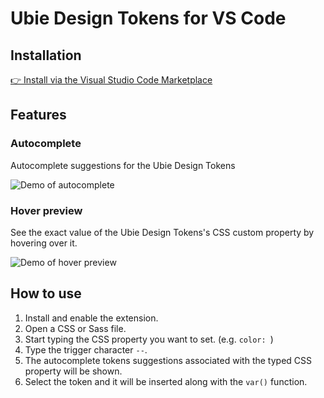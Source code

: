 # Ubie Design Tokens for VS Code

## Installation

[👉 Install via the Visual Studio Code Marketplace](https://marketplace.visualstudio.com/items?itemName=Ubie.ubie-design-tokens-for-vscode)

## Features

### Autocomplete

Autocomplete suggestions for the Ubie Design Tokens

![Demo of autocomplete](https://github.com/ubie-oss/design-tokens-for-vscode/blob/main/docs/autocomplete.gif?raw=true)

### Hover preview

See the exact value of the Ubie Design Tokens's CSS custom property by hovering over it.

![Demo of hover preview](https://github.com/ubie-oss/design-tokens-for-vscode/blob/main/docs/hover.gif?raw=true)

## How to use

1. Install and enable the extension.
2. Open a CSS or Sass file.
3. Start typing the CSS property you want to set. (e.g. `color: `)
4. Type the trigger character `--`.
5. The autocomplete tokens suggestions associated with the typed CSS property will be shown.
6. Select the token and it will be inserted along with the `var()` function.
